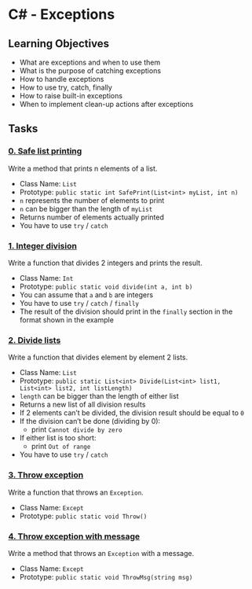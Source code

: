 # C# - Exceptions

## Learning Objectives

- What are exceptions and when to use them
- What is the purpose of catching exceptions
- How to handle exceptions
- How to use try, catch, finally
- How to raise built-in exceptions
- When to implement clean-up actions after exceptions

## Tasks

### [0. Safe list printing](./0-safe_list_print/0-safe_list_print.cs)
Write a method that prints n elements of a list.
- Class Name: `List`
- Prototype: `public static int SafePrint(List<int> myList, int n)`
- `n` represents the number of elements to print
- `n` can be bigger than the length of `myList`
- Returns number of elements actually printed
- You have to use `try` / `catch`

### [1. Integer division](./1-divide_print/1-divide_print.cs)
Write a function that divides 2 integers and prints the result.
- Class Name: `Int`
- Prototype: `public static void divide(int a, int b)`
- You can assume that `a` and `b` are integers
- You have to use `try` / `catch` / `finally`
- The result of the division should print in the `finally` section in the format shown in the example

### [2. Divide lists](./2-divide_lists/2-divide_lists.cs)
Write a function that divides element by element 2 lists.
- Class Name: `List`
- Prototype: `public static List<int> Divide(List<int> list1, List<int> list2, int listLength)`
- `length` can be bigger than the length of either list
- Returns a new list of all division results
- If 2 elements can’t be divided, the division result should be equal to `0`
- If the division can’t be done (dividing by 0):
	- print `Cannot divide by zero`
- If either list is too short:
	- print `Out of range`
- You have to use `try` / `catch`

### [3. Throw exception](./3-throw_exception/3-throw_exception.cs)
Write a function that throws an `Exception`.
- Class Name: `Except`
- Prototype: `public static void Throw()`

### [4. Throw exception with message](./4-throw_exception_msg/4-throw_exception_msg.cs)
Write a method that throws an `Exception` with a message.
- Class Name: `Except`
- Prototype: `public static void ThrowMsg(string msg)`
